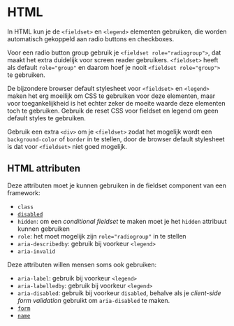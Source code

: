 <!-- @license CC0-1.0 -->

# HTML

In HTML kun je de `<fieldset>` en `<legend>` elementen gebruiken, die worden automatisch gekoppeld aan radio buttons en checkboxes.

Voor een radio button group gebruik je `<fieldset role="radiogroup">`, dat maakt het extra duidelijk voor screen reader gebruikers. `<fieldset>` heeft als default `role="group"` en daarom hoef je nooit `<fieldset role="group">` te gebruiken.

De bijzondere browser default stylesheet voor `<fieldset>` en `<legend>` maken het erg moeilijk om CSS te gebruiken voor deze elementen, maar voor toegankelijkheid is het echter zeker de moeite waarde deze elementen toch te gebruiken. Gebruik de reset CSS voor fieldset en legend om geen default styles te gebruiken.

Gebruik een extra `<div>` om je `<fieldset>` zodat het mogelijk wordt een `background-color` of `border` in te stellen, door de browser default stylesheet is dat voor `<fieldset>` niet goed mogelijk.

## HTML attributen

Deze attributen moet je kunnen gebruiken in de fieldset component van een framework:

- `class`
- [`disabled`](https://html.spec.whatwg.org/multipage/form-elements.html#dom-fieldset-disabled)
- `hidden`: om een _conditional fieldset_ te maken moet je het `hidden` attribuut kunnen gebruiken
- `role`: het moet mogelijk zijn `role="radiogroup"` in te stellen
- `aria-describedby`: gebruik bij voorkeur `<legend>`
- `aria-invalid`

Deze attributen willen mensen soms ook gebruiken:

- `aria-label`: gebruik bij voorkeur `<legend>`
- `aria-labelledby`: gebruik bij voorkeur `<legend>`
- `aria-disabled`: gebruik bij voorkeur `disabled`, behalve als je _client-side form validation_ gebruikt om `aria-disabled` te maken.
- [`form`](https://html.spec.whatwg.org/multipage/form-control-infrastructure.html#dom-fae-form)
- [`name`](https://html.spec.whatwg.org/multipage/form-control-infrastructure.html#dom-fe-name)
